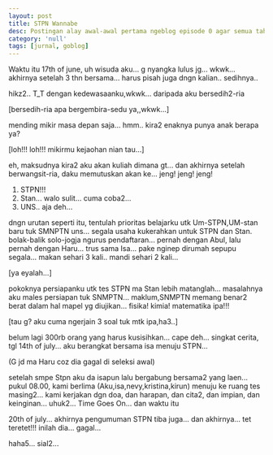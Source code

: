 ```yaml
---
layout: post
title: STPN Wannabe
desc: Postingan alay awal-awal pertama ngeblog episode 0 agar semua tahu kita semua pernah alay.
category: 'null'
tags: [jurnal, goblog]
---
```


Waktu itu 17th of june, uh wisuda aku... g nyangka lulus jg... wkwk...
akhirnya setelah 3 thn bersama... harus pisah juga dngn kalian..
sedihnya..

hikz2.. T_T
dengan kedewasaanku,wkwk... daripada aku bersedih2-ria

[bersedih-ria apa bergembira-sedu ya,,wkwk...]

mending mikir masa depan saja...
hmm..
kira2 enaknya punya anak berapa ya?

[loh!!! loh!!! mikirmu kejaohan nian tau...]

eh, maksudnya kira2 aku akan kuliah dimana gt...
dan akhirnya setelah berwangsit-ria, daku memutuskan akan ke...
jeng! jeng! jeng!

1. STPN!!!
2. Stan... walo sulit... cuma coba2...
3. UNS.. aja deh...

dngn urutan seperti itu, tentulah prioritas belajarku utk Um-STPN,UM-stan baru tuk SMNPTN uns...
segala usaha kukerahkan untuk STPN dan Stan. bolak-balik solo-jogja ngurus pendaftaran...
pernah dengan Abul, lalu pernah dengan Haru... trus sama Isa...
pake nginep dirumah sepupu segala... makan sehari 3 kali.. mandi sehari 2 kali...

[ya eyalah...]

pokoknya persiapanku utk tes STPN ma Stan lebih matanglah...
masalahnya aku males persiapan tuk SNMPTN... maklum,SNMPTN memang benar2 berat dalam hal mapel yg diujikan...
fisika! kimia! matematika ipa!!!

[tau g? aku cuma ngerjain 3 soal tuk mtk ipa,ha3..]

belum lagi 300rb orang yang harus kusisihkan... cape deh...
singkat cerita, tgl 14th of july... aku berangkat bersama isa menuju STPN...

(G jd ma Haru coz dia gagal di seleksi awal)

setelah smpe Stpn aku da isapun lalu bergabung bersama2 yang laen...
pukul 08.00, kami berlima (Aku,isa,nevy,kristina,kirun) menuju ke ruang tes masing2...
kami kerjakan dgn doa, dan harapan, dan cita2, dan impian, dan keinginan... uhuk2...
Time Goes On...
dan waktu itu

20th of july...
akhirnya pengumuman STPN tiba juga...
dan akhirnya...
tet teretet!!! inilah dia...
gagal...

haha5... sial2...